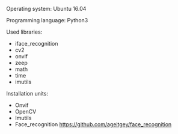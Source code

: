 
Operating system: 
Ubuntu 16.04 

Programming language: 
Python3

Used libraries:
- iface_recognition
- cv2
- onvif
- zeep
- math
- time
- imutils

Installation units:
- Onvif
- OpenCV
- Imutils
- Face_recognition https://github.com/ageitgey/face_recognition

